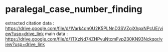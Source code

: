 # paralegal_case_number_finding

extracted citation data : https://drive.google.com/file/d/1Vark4dn0U2K5PLNnD3SVZgjXhpxNPcUE/view?usp=drive_link
main data : https://drive.google.com/file/d/1TXzNd74ZHPvuNtcmFvp230KN93Nckqor/view?usp=drive_link
